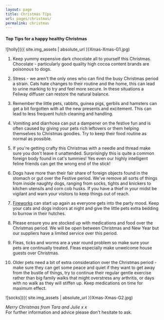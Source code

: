 ```yaml
---
layout: page
title: Christmas Tips
url: pages/christmas/
permalink: christmas
---
```


#### Top Tips for a happy healthy Christmas

![holly]({{ site.img_assets | absolute_url }}Xmas-Xmas-G1.jpg)

1. Keep yummy expensive dark chocolate all to yourself this Christmas. Chocolate - particularly good quality high cocoa content brands are poisonous to dogs.

2. Stress - we aren't the only ones who can find the busy Christmas period a strain. Cats hate changes to their routine and the home, this can lead to urine marking to try and feel more secure. In these situations a Feliway diffuser can restore the natural balance.

3. Remember the little pets, rabbits, guinea pigs, gerbils and hamsters can get a bit forgotten with all the new presents and excitement. This can lead to less frequent hutch cleaning and handling.

4. Vomiting and diarrhoea can put a dampener on the festive fun and is often caused by giving your pets rich leftovers or them helping themselves to Christmas goodies. Try to keep their food routine as normal as possible.

5. If you're getting crafty this Christmas with a needle and thread make sure you don't leave it unattended. Surprisingly this is quite a common foreign body found in cat's tummies! Yes even our highly intelligent feline friends can get the wrong end of the stick!

6. Dogs have more than their fair share of foreign objects found in the stomach or gut over the Festive period. We've remove all sorts of things from inside naughty dogs, ranging from socks, tights and knickers to kitchen utensils and corn cob husks. If you have a thief in your midst be vigilant and warn your visitors to keep things out of reach.

7. [Fireworks](fireworks) can start up again as everyone gets into the party mood. Keep your cats and dogs indoors at night and give the little pets extra bedding to burrow in their hutches.

8. Please ensure you are stocked up with medications and food over the Christmas period. We will be open between Christmas and New Year but our suppliers have a limited service over this period.

9. Fleas, ticks and worms are a year round problem so make sure your pets are continually treated. Fleas especially make unwelcome house guests over Christmas.

10. Older pets need a bit of extra consideration over the Christmas period - make sure they can get some peace and quiet if they want to get away from the bustle of things, try to continue their regular gentle exercise rather than big family walks that might overstress any arthritis, or days with no walk as they will stiffen up. Keep medications on time for maximum effect.


![socks]({{ site.img_assets | absolute_url }}Xmas-Xmas-G2.jpg)

_Merry Christmas from Tara and Julie x x_  
For further information and advice please don't hesitate to ask.

